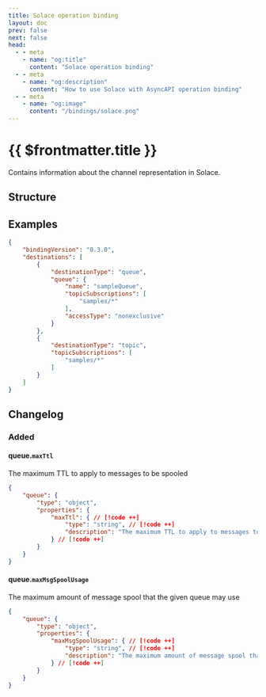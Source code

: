 ```yaml
---
title: Solace operation binding
layout: doc
prev: false
next: false
head:
  - - meta
    - name: "og:title"
      content: "Solace operation binding"
  - - meta
    - name: "og:description"
      content: "How to use Solace with AsyncAPI operation binding"
  - - meta
    - name: "og:image"
      content: "/bindings/solace.png"
---
```


# {{ $frontmatter.title }}

Contains information about the channel representation in Solace.

## Structure

<Json url="https://raw.githubusercontent.com/asyncapi/spec-json-schemas/master/bindings/solace/0.3.0/operation.json"/>

## Examples

```json
{
    "bindingVersion": "0.3.0",
    "destinations": [
        {
            "destinationType": "queue",
            "queue": {
                "name": "sampleQueue",
                "topicSubscriptions": [
                    "samples/*"
                ],
                "accessType": "nonexclusive"
            }
        },
        {
            "destinationType": "topic",
            "topicSubscriptions": [
                "samples/*"
            ]
        }
    ]
}
```

## Changelog

### Added

#### queue.`maxTtl`

The maximum TTL to apply to messages to be spooled

```json
{
    "queue": {
        "type": "object",
        "properties": {
            "maxTtl": { // [!code ++]
                "type": "string", // [!code ++]
                "description": "The maximum TTL to apply to messages to be spooled." // [!code ++]
            } // [!code ++]
        }
    }
}
```

#### queue.`maxMsgSpoolUsage`

The maximum amount of message spool that the given queue may use

```json
{
    "queue": {
        "type": "object",
        "properties": {
            "maxMsgSpoolUsage": { // [!code ++]
                "type": "string", // [!code ++]
                "description": "The maximum amount of message spool that the given queue may use" // [!code ++]
            } // [!code ++]
        }
    }
}
```